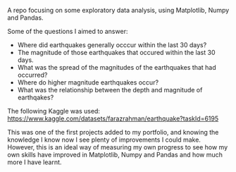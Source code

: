 A repo focusing on some exploratory data analysis, using Matplotlib, Numpy and Pandas. 

Some of the questions I aimed to answer: 
- Where did earthquakes generally occcur within the last 30 days?
- The magnitude of those earthquakes that occured within the last 30 days.
- What was the spread of the magnitudes of the earthquakes that had occurred?
- Where do higher magnitude earthquakes occur?
- What was the relationship between the depth and magnitude of earthqakes? 

The following Kaggle was used: https://www.kaggle.com/datasets/farazrahman/earthquake?taskId=6195
  
This was one of the first projects added to my portfolio, and knowing the knowledge I know now I see plenty of improvements I could make. 
However, this is an ideal way of measuring my own progress to see how my own skills have improved in Matplotlib, Numpy and Pandas and how much more I have learnt. 
